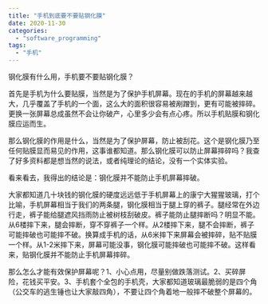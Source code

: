 ```yaml
---
title: "手机到底要不要贴钢化膜"
date: 2020-11-30
categories: 
  - "software_programming"
tags: 
  - "手机"
---
```


钢化膜有什么用，手机要不要贴钢化膜？

首先是手机为什么要贴膜，当然是为了保护手机屏幕。现在的手机的屏幕越来越大，几乎覆盖了手机的一个面，这么大的面积很容易被剐蹭到，更有可能被摔碎。更换一张屏幕总成虽然不会让你破产，心里多少会有点心疼。所以手机贴膜和钢化膜应运而生。

那么钢化膜的作用是什么，当然是为了保护屏幕，防止被刮花。这个是钢化膜乃至任何贴膜显而易见的作用，这事谁都知道。那么钢化膜可以防止屏幕摔碎吗？我查了好多资料都是想当然的说法，或者纯理论的结论，没有一个实体实验。

看来看去，我得出的结论是：钢化膜并不能防止手机屏幕摔破。

大家都知道几十块钱的钢化膜的硬度远远低于手机屏幕上的康宁大猩猩玻璃，打个比喻，手机屏幕相当于我们的两条腿，钢化膜相当于腿上穿的裤子。腿经常在外边行走，裤子能给腿遮风挡雨防止被树枝刮破皮。裤子能防止腿摔断吗？明显不能。从6楼摔下来，腿会摔断，穿不穿裤子一个样。从2楼摔下来，腿不会摔断，裤子可能摔破也可能摔不破。换算成手机的话，从6米摔下来屏幕会被摔碎，贴不贴膜一个样。从1-2米摔下来，屏幕可能没事，钢化膜可能摔破也可能摔不破。这样看来，贴钢化膜并不能防止手机屏幕摔碎。

那么怎么才能有效保护屏幕呢？1、小心点用，尽量别做跌落测试。2、买碎屏险，花钱买平安。3、手机套个全包的手机壳，大家都知道玻璃最脆弱的是四个角（公交车的逃生锤也让大家敲四角），不要让四个角着地一般摔不破整个屏幕的。
